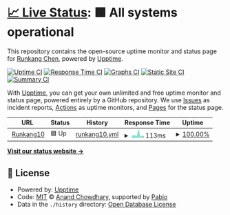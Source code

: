# [📈 Live Status](https://Runkang10.github.io/uptime): <!--live status--> **🟩 All systems operational**

This repository contains the open-source uptime monitor and status page for [Runkang Chen](https://Runkang10.github.io/uptime), powered by [Upptime](https://github.com/upptime/upptime).

[![Uptime CI](https://github.com/Runkang10/uptime/workflows/Uptime%20CI/badge.svg)](https://github.com/Runkang10/uptime/actions?query=workflow%3A%22Uptime+CI%22)
[![Response Time CI](https://github.com/Runkang10/uptime/workflows/Response%20Time%20CI/badge.svg)](https://github.com/Runkang10/uptime/actions?query=workflow%3A%22Response+Time+CI%22)
[![Graphs CI](https://github.com/Runkang10/uptime/workflows/Graphs%20CI/badge.svg)](https://github.com/Runkang10/uptime/actions?query=workflow%3A%22Graphs+CI%22)
[![Static Site CI](https://github.com/Runkang10/uptime/workflows/Static%20Site%20CI/badge.svg)](https://github.com/Runkang10/uptime/actions?query=workflow%3A%22Static+Site+CI%22)
[![Summary CI](https://github.com/Runkang10/uptime/workflows/Summary%20CI/badge.svg)](https://github.com/Runkang10/uptime/actions?query=workflow%3A%22Summary+CI%22)

With [Upptime](https://upptime.js.org), you can get your own unlimited and free uptime monitor and status page, powered entirely by a GitHub repository. We use [Issues](https://github.com/Runkang10/uptime/issues) as incident reports, [Actions](https://github.com/Runkang10/uptime/actions) as uptime monitors, and [Pages](https://Runkang10.github.io/uptime) for the status page.

<!--start: status pages-->
<!-- This summary is generated by Upptime (https://github.com/upptime/upptime) -->
<!-- Do not edit this manually, your changes will be overwritten -->
<!-- prettier-ignore -->
| URL | Status | History | Response Time | Uptime |
| --- | ------ | ------- | ------------- | ------ |
| <img alt="" src="https://icons.duckduckgo.com/ip3/runkang10.vercel.app.ico" height="13"> [Runkang10](https://runkang10.vercel.app) | 🟩 Up | [runkang10.yml](https://github.com/Runkang10/uptime/commits/HEAD/history/runkang10.yml) | <details><summary><img alt="Response time graph" src="./graphs/runkang10/response-time-week.png" height="20"> 113ms</summary><br><a href="https://Runkang10.github.io/uptime/history/runkang10"><img alt="Response time 169" src="https://img.shields.io/endpoint?url=https%3A%2F%2Fraw.githubusercontent.com%2FRunkang10%2Fuptime%2FHEAD%2Fapi%2Frunkang10%2Fresponse-time.json"></a><br><a href="https://Runkang10.github.io/uptime/history/runkang10"><img alt="24-hour response time 90" src="https://img.shields.io/endpoint?url=https%3A%2F%2Fraw.githubusercontent.com%2FRunkang10%2Fuptime%2FHEAD%2Fapi%2Frunkang10%2Fresponse-time-day.json"></a><br><a href="https://Runkang10.github.io/uptime/history/runkang10"><img alt="7-day response time 113" src="https://img.shields.io/endpoint?url=https%3A%2F%2Fraw.githubusercontent.com%2FRunkang10%2Fuptime%2FHEAD%2Fapi%2Frunkang10%2Fresponse-time-week.json"></a><br><a href="https://Runkang10.github.io/uptime/history/runkang10"><img alt="30-day response time 105" src="https://img.shields.io/endpoint?url=https%3A%2F%2Fraw.githubusercontent.com%2FRunkang10%2Fuptime%2FHEAD%2Fapi%2Frunkang10%2Fresponse-time-month.json"></a><br><a href="https://Runkang10.github.io/uptime/history/runkang10"><img alt="1-year response time 169" src="https://img.shields.io/endpoint?url=https%3A%2F%2Fraw.githubusercontent.com%2FRunkang10%2Fuptime%2FHEAD%2Fapi%2Frunkang10%2Fresponse-time-year.json"></a></details> | <details><summary><a href="https://Runkang10.github.io/uptime/history/runkang10">100.00%</a></summary><a href="https://Runkang10.github.io/uptime/history/runkang10"><img alt="All-time uptime 32.02%" src="https://img.shields.io/endpoint?url=https%3A%2F%2Fraw.githubusercontent.com%2FRunkang10%2Fuptime%2FHEAD%2Fapi%2Frunkang10%2Fuptime.json"></a><br><a href="https://Runkang10.github.io/uptime/history/runkang10"><img alt="24-hour uptime 100.00%" src="https://img.shields.io/endpoint?url=https%3A%2F%2Fraw.githubusercontent.com%2FRunkang10%2Fuptime%2FHEAD%2Fapi%2Frunkang10%2Fuptime-day.json"></a><br><a href="https://Runkang10.github.io/uptime/history/runkang10"><img alt="7-day uptime 100.00%" src="https://img.shields.io/endpoint?url=https%3A%2F%2Fraw.githubusercontent.com%2FRunkang10%2Fuptime%2FHEAD%2Fapi%2Frunkang10%2Fuptime-week.json"></a><br><a href="https://Runkang10.github.io/uptime/history/runkang10"><img alt="30-day uptime 100.00%" src="https://img.shields.io/endpoint?url=https%3A%2F%2Fraw.githubusercontent.com%2FRunkang10%2Fuptime%2FHEAD%2Fapi%2Frunkang10%2Fuptime-month.json"></a><br><a href="https://Runkang10.github.io/uptime/history/runkang10"><img alt="1-year uptime 32.02%" src="https://img.shields.io/endpoint?url=https%3A%2F%2Fraw.githubusercontent.com%2FRunkang10%2Fuptime%2FHEAD%2Fapi%2Frunkang10%2Fuptime-year.json"></a></details>

<!--end: status pages-->

[**Visit our status website →**](https://Runkang10.github.io/uptime)

## 📄 License

- Powered by: [Upptime](https://github.com/upptime/upptime)
- Code: [MIT](./LICENSE) © [Anand Chowdhary](https://anandchowdhary.com), supported by [Pabio](https://pabio.com)
- Data in the `./history` directory: [Open Database License](https://opendatacommons.org/licenses/odbl/1-0/)
